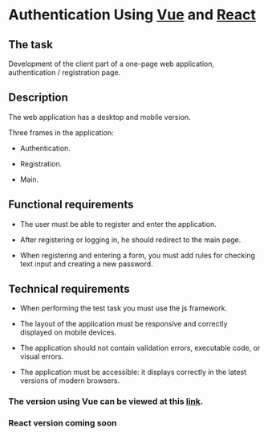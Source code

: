 # Authentication Using [Vue](https://vuejs.org/) and [React](https://reactjs.org/)

## The task

Development of the client part of a one-page web application, authentication / registration page.

## Description

The web application has a desktop and mobile version.

Three frames in the application:

* Authentication.

* Registration.

* Main.

## Functional requirements

* The user must be able to register and enter the application.

* After registering or logging in, he should redirect to the main page.

* When registering and entering a form, you must add rules for checking text input and creating a new password.

## Technical requirements

* When performing the test task you must use the js framework.

* The layout of the application must be responsive and correctly displayed on mobile devices.

* The application should not contain validation errors, executable code, or visual errors.

* The application must be accessible: it displays correctly in the latest versions of modern browsers.


### The version using Vue can be viewed at this [link](http://vue-authentication.surge.sh).

### React version coming soon
